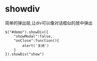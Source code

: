 showdiv
=======

简单的弹出层,让div可以像对话框似的居中弹出
```
$("#demo").showDiv({
	"showModal":false,
	"onClose":function(){
		alert('关闭')
	}
}).showDiv("show")
```
	
	
